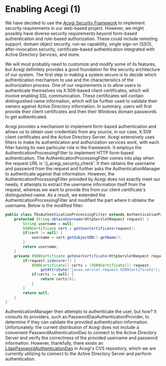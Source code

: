 # Enabling Acegi (1)
We have decided to use the [Acegi Security Framework](https://en.wikipedia.org/wiki/Spring_Security) to implement security requirements in our web-based project. However, 
we might possibly have diverse security requirements beyond form-based authentication and role-based authorization. These 
could include remoting support, domain object security, run-as capability, single sign-on (SSO), after-invocation security, 
certificate-based authentication integrated with Active Directory Services, and more.

We will most probably need to customize and modify some of its features, but Acegi definitely provides a good foundation 
for the security architecture of our system. The first step in making a system secure is to decide which authentication 
mechanism to use and the characteristics of the authorization process. One of our requirements is to allow users to 
authenticate themselves via X.509-based client certificates, which will involve enabling SSL communication. These 
certificates will contain distinguished name information, which will be further used to validate their owners against 
Active Directory information. In summary, users will first provide their client certificates and then their Windows domain 
passwords to get authenticated.

Acegi provides a mechanism to implement form-based authentication and allows us to obtain user credentials from any source, 
in our case, X.509 client certificates and the Active Directory Server. Acegi extensively uses filters to make its 
authentication and authorization services work, with each filter having its own particular role in the framework. It 
employs the AuthenticationProcessingFilter to implement HTTP form-based authentication. The AuthenticationProcessingFilter 
comes into play when the request URL is '/j_acegi_security_check'. It then obtains the username and password from the 
request and further asks the AuthenticationManager to authenticate against that information. However, the 
AuthenticationProcessingFilter provided by Acegi does not exactly meet our needs; it attempts to extract the username 
information itself from the request, whereas we want to provide this from our client certificate's distinguished name. 
As a result, we extended the AuthenticationProcessingFilter and modified the part where it obtains the username. Below is 
the modified filter:
```java
public class TbsAuthenticationProcessingFilter extends AuthenticationProcessingFilter {
    protected String obtainUsername(HttpServletRequest request) {
        String username = null;
        X509Certificate cert = getUserCertificate(request);
        if(cert != null) {
            username = cert.getSubjectDN().getName();
        }
        return username;
    }
    private X509Certificate getUserCertificate(HttpServletRequest request) {
        if(request.isSecure()) {
            X509Certificate[] certs = (X509Certificate[]) request.
                getAttribute("javax.servlet.request.X509Certificate");
            if(certs != null) {
                return certs[0];
            }
        }
        return null;
    }
}
```
AuthenticationManager then attempts to authenticate the user, but how? It consults its providers, such as 
PasswordDaoAuthenticationProvider, to determine if they can validate the provided authentication information. 
Unfortunately, the current distribution of Acegi does not include a convenient PasswordAuthenticationDao to connect to 
the Active Directory Server and verify the correctness of the provided username and password information. However, 
thankfully, there exists an [LdapPasswordAuthenticationDao](http://cvs.sourceforge.net/viewcvs.py/acegisecurity/acegisecurity/sandbox/src/main/java/net/sf/acegisecurity/providers/dao/ldap/LdapPasswordAuthenticationDao.java) 
in Acegi's CVS repository, which we are currently utilizing to connect to the Active Directory Server and perform authentication.
